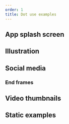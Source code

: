 ```yaml
---
order: 1
title: Dot use examples
---
```


## App splash screen

## Illustration

## Social media

### End frames

## Video thumbnails

## Static examples
